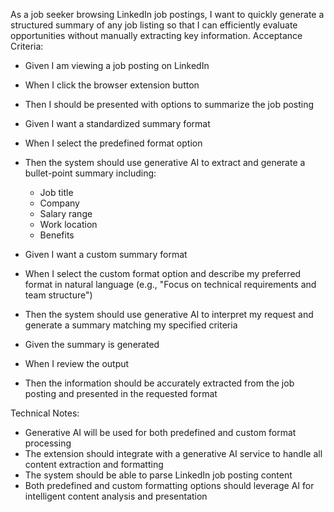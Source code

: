 As a job seeker browsing LinkedIn job postings, I want to quickly generate a structured summary of any job listing so that I can efficiently evaluate opportunities without manually extracting key information.
Acceptance Criteria:

- Given I am viewing a job posting on LinkedIn
- When I click the browser extension button
- Then I should be presented with options to summarize the job posting
- Given I want a standardized summary format
- When I select the predefined format option
- Then the system should use generative AI to extract and generate a bullet-point summary including:

    - Job title
    - Company
    - Salary range
    - Work location
    - Benefits


- Given I want a custom summary format
- When I select the custom format option and describe my preferred format in natural language (e.g., "Focus on technical requirements and team structure")
- Then the system should use generative AI to interpret my request and generate a summary matching my specified criteria
- Given the summary is generated
- When I review the output
- Then the information should be accurately extracted from the job posting and presented in the requested format

Technical Notes:

- Generative AI will be used for both predefined and custom format processing
- The extension should integrate with a generative AI service to handle all content extraction and formatting
- The system should be able to parse LinkedIn job posting content
- Both predefined and custom formatting options should leverage AI for intelligent content analysis and presentation